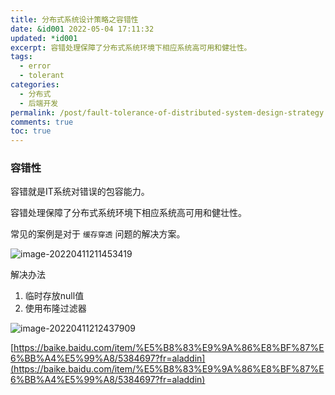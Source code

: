 ```yaml
---
title: 分布式系统设计策略之容错性
date: &id001 2022-05-04 17:11:32
updated: *id001
excerpt: 容错处理保障了分布式系统环境下相应系统高可用和健壮性。
tags:
  - error
  - tolerant
categories:
  - 分布式
  - 后端开发
permalink: /post/fault-tolerance-of-distributed-system-design-strategy.html
comments: true
toc: true
---
```

### 容错性

容错就是IT系统对错误的包容能力。

容错处理保障了分布式系统环境下相应系统高可用和健壮性。

常见的案例是对于 `缓存穿透` 问题的解决方案。

![image-20220411211453419](https://img1.terwer.space/image-20220411211453419.png)

解决办法

1. 临时存放null值
2. 使用布隆过滤器

![image-20220411212437909](https://img1.terwer.space/image-20220411212437909.png)

[https://baike.baidu.com/item/%E5%B8%83%E9%9A%86%E8%BF%87%E6%BB%A4%E5%99%A8/5384697?fr=aladdin](https://baike.baidu.com/item/%E5%B8%83%E9%9A%86%E8%BF%87%E6%BB%A4%E5%99%A8/5384697?fr=aladdin)